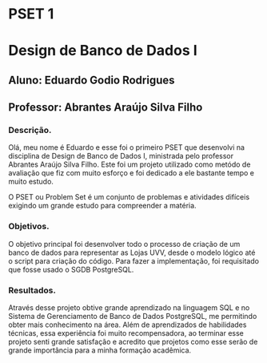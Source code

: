 # PSET 1
# Design de Banco de Dados I
## Aluno: Eduardo Godio Rodrigues
## Professor: Abrantes Araújo Silva Filho
### Descrição.
 Olá, meu nome é Eduardo e esse foi o primeiro PSET que desenvolvi na disciplina de Design de Banco de Dados I, ministrada pelo professor Abrantes Araújo Silva Filho.
 Este foi um projeto utilizado como metódo de avaliação que fiz com muito esforço e foi dedicado a ele bastante tempo e muito estudo.
 
 O PSET ou Problem Set é um conjunto de problemas e atividades difíceis exigindo um grande estudo para  compreender a matéria.
### Objetivos.
 O objetivo principal foi desenvolver todo o processo de criação de um banco de dados para representar as Lojas UVV, desde o modelo lógico até o script para criação do código. Para fazer a implementação, foi requisitado que fosse usado o SGDB PostgreSQL.
### Resultados.
 Através desse projeto obtive grande aprendizado na linguagem SQL e no Sistema de Gerenciamento de Banco de Dados PostgreSQL, me permitindo obter mais conhecimento na área. Além de aprendizados de habilidades técnicas, essa experiência foi muito recompensadora, ao terminar esse projeto senti grande satisfação e acredito que projetos como esse serão de grande importância para a minha formação acadêmica.
